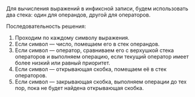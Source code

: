 Для вычисления выражений в инфиксной записи, будем использовать два стека: один для операндов, другой для операторов.

Последовательность решения:

1. Проходим по каждому символу выражения.
2. Если символ — число, помещаем его в стек операндов.
3. Если символ — оператор, сравниваем его с верхушкой стека операторов и выполняем операцию, если текущий оператор имеет более низкий или равный приоритет.
4. Если символ — открывающая скобка, помещаем её в стек операторов.
5. Если символ — закрывающая скобка, выполняем операции до тех пор, пока не будет найдена открывающая скобка.